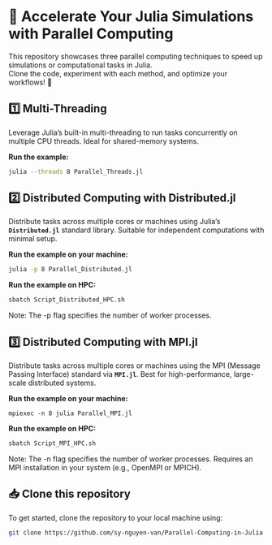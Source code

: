 # 🚀 Accelerate Your Julia Simulations with Parallel Computing

This repository showcases three parallel computing techniques to speed up simulations or computational tasks in Julia.  
Clone the code, experiment with each method, and optimize your workflows! 🎉

## 1️⃣ Multi-Threading
Leverage Julia’s built-in multi-threading to run tasks concurrently on multiple CPU threads. Ideal for shared-memory systems.

**Run the example:**
```bash
julia --threads 8 Parallel_Threads.jl
```

## 2️⃣ Distributed Computing with Distributed.jl
Distribute tasks across multiple cores or machines using Julia’s **`Distributed.jl`** standard library. Suitable for independent computations with minimal setup.

**Run the example on your machine:**
``` bash
julia -p 8 Parallel_Distributed.jl
```
**Run the example on HPC:**
```bash
sbatch Script_Distributed_HPC.sh
```
Note: The -p flag specifies the number of worker processes.

## 3️⃣ Distributed Computing with MPI.jl
Distribute tasks across multiple cores or machines using the MPI (Message Passing Interface) standard via **`MPI.jl`**. Best for high-performance, large-scale distributed systems.

**Run the example on your machine:**
```
mpiexec -n 8 julia Parallel_MPI.jl
```
**Run the example on HPC:**
```bash
sbatch Script_MPI_HPC.sh
```
Note: The -n flag specifies the number of worker processes. Requires an MPI installation in your system (e.g., OpenMPI or MPICH).

## 📥 Clone this repository

To get started, clone the repository to your local machine using:

```bash
git clone https://github.com/sy-nguyen-van/Parallel-Computing-in-Julia
```



